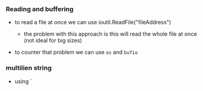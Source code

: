 ### Reading and buffering
- to read a file at once we can use ioutil.ReadFile("fileAddress")
  - the problem with this approach is this will read the whole file at once (not ideal for big sizes)
  
- to counter that problem we can use `os` and `bufio`
  
### multilien string
- using `